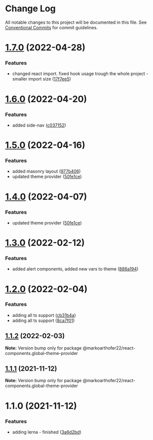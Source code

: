 # Change Log

All notable changes to this project will be documented in this file.
See [Conventional Commits](https://conventionalcommits.org) for commit guidelines.

# [1.7.0](https://github.com/markoarthofer22/react-components/compare/@markoarthofer22/react-components.global-theme-provider@1.6.0...@markoarthofer22/react-components.global-theme-provider@1.7.0) (2022-04-28)


### Features

* changed react import. fixed hook usage trough the whole project - smaller import size ([17f7ee5](https://github.com/markoarthofer22/react-components/commit/17f7ee5fbab26d1b33d6cbbb2e9c1ee858c04db1))





# [1.6.0](https://github.com/markoarthofer22/react-components/compare/@markoarthofer22/react-components.global-theme-provider@1.5.0...@markoarthofer22/react-components.global-theme-provider@1.6.0) (2022-04-20)


### Features

* added side-nav ([c037152](https://github.com/markoarthofer22/react-components/commit/c037152038338d8c194eeb4ff30cebc25046f7c0))





# [1.5.0](https://github.com/markoarthofer22/react-components/compare/@markoarthofer22/react-components.global-theme-provider@1.3.0...@markoarthofer22/react-components.global-theme-provider@1.5.0) (2022-04-16)


### Features

* added masonry layout ([977b406](https://github.com/markoarthofer22/react-components/commit/977b4063cf5a4df01a812ab8d532d315afd476b7))
* updated theme provider ([50fe1ce](https://github.com/markoarthofer22/react-components/commit/50fe1ce2d4d88dc36cf62da923ef08b4c4f93e31))





# [1.4.0](https://github.com/markoarthofer22/react-components/compare/@markoarthofer22/react-components.global-theme-provider@1.3.0...@markoarthofer22/react-components.global-theme-provider@1.4.0) (2022-04-07)


### Features

* updated theme provider ([50fe1ce](https://github.com/markoarthofer22/react-components/commit/50fe1ce2d4d88dc36cf62da923ef08b4c4f93e31))





# [1.3.0](https://github.com/markoarthofer22/react-components/compare/@markoarthofer22/react-components.global-theme-provider@1.2.0...@markoarthofer22/react-components.global-theme-provider@1.3.0) (2022-02-12)


### Features

* added alert components, added new vars to theme ([886a194](https://github.com/markoarthofer22/react-components/commit/886a19422948fde3c30335c12dd041b335e39935))





# [1.2.0](https://github.com/markoarthofer22/react-components/compare/@markoarthofer22/react-components.global-theme-provider@1.1.2...@markoarthofer22/react-components.global-theme-provider@1.2.0) (2022-02-04)


### Features

* adding all ts support ([cb31b4a](https://github.com/markoarthofer22/react-components/commit/cb31b4aee37bcd4a7617a49d61b181a4bde72574))
* adding all ts support ([8ca7f01](https://github.com/markoarthofer22/react-components/commit/8ca7f01aaccb8e60ad63072c3bca1374112bbc87))





## [1.1.2](https://github.com/markoarthofer22/react-components/compare/@markoarthofer22/react-components.global-theme-provider@1.1.1...@markoarthofer22/react-components.global-theme-provider@1.1.2) (2022-02-03)

**Note:** Version bump only for package @markoarthofer22/react-components.global-theme-provider





## [1.1.1](https://github.com/markoarthofer22/react-components/compare/@markoarthofer22/react-components.global-theme-provider@1.1.0...@markoarthofer22/react-components.global-theme-provider@1.1.1) (2021-11-12)

**Note:** Version bump only for package @markoarthofer22/react-components.global-theme-provider





# 1.1.0 (2021-11-12)


### Features

* adding lerna - finished ([3a6d2bd](https://github.com/markoarthofer22/react-components/commit/3a6d2bd05ae4ea91d1150b5d94d9097c94206911))

